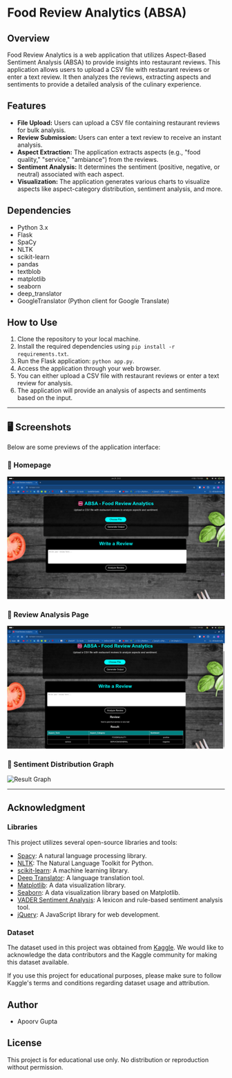 # Food Review Analytics (ABSA)

## Overview
Food Review Analytics is a web application that utilizes Aspect-Based Sentiment Analysis (ABSA) to provide insights into restaurant reviews. This application allows users to upload a CSV file with restaurant reviews or enter a text review. It then analyzes the reviews, extracting aspects and sentiments to provide a detailed analysis of the culinary experience.

## Features
- **File Upload:** Users can upload a CSV file containing restaurant reviews for bulk analysis.
- **Review Submission:** Users can enter a text review to receive an instant analysis.
- **Aspect Extraction:** The application extracts aspects (e.g., "food quality," "service," "ambiance") from the reviews.
- **Sentiment Analysis:** It determines the sentiment (positive, negative, or neutral) associated with each aspect.
- **Visualization:** The application generates various charts to visualize aspects like aspect-category distribution, sentiment analysis, and more.

## Dependencies
- Python 3.x
- Flask
- SpaCy
- NLTK
- scikit-learn
- pandas
- textblob
- matplotlib
- seaborn
- deep_translator
- GoogleTranslator (Python client for Google Translate)

## How to Use
1. Clone the repository to your local machine.
2. Install the required dependencies using `pip install -r requirements.txt`.
3. Run the Flask application: `python app.py`.
4. Access the application through your web browser.
5. You can either upload a CSV file with restaurant reviews or enter a text review for analysis.
6. The application will provide an analysis of aspects and sentiments based on the input.

---

## 🖥️ **Screenshots**
Below are some previews of the application interface:

### 📌 Homepage
![Homepage](static/screenshots/homepage.png)

### 📌 Review Analysis Page
![Review Analysis](static/screenshots/review_analysis.png)

### 📌 Sentiment Distribution Graph
![Result Graph](static/screenshots/output_graphs.png)

---

## Acknowledgment

### Libraries
This project utilizes several open-source libraries and tools:

- [Spacy](https://spacy.io/): A natural language processing library.
- [NLTK](https://www.nltk.org/): The Natural Language Toolkit for Python.
- [scikit-learn](https://scikit-learn.org/): A machine learning library.
- [Deep Translator](https://pypi.org/project/deep-translator/): A language translation tool.
- [Matplotlib](https://matplotlib.org/): A data visualization library.
- [Seaborn](https://seaborn.pydata.org/): A data visualization library based on Matplotlib.
- [VADER Sentiment Analysis](https://github.com/cjhutto/vaderSentiment): A lexicon and rule-based sentiment analysis tool.
- [jQuery](https://jquery.com/): A JavaScript library for web development.

### Dataset
The dataset used in this project was obtained from 
[Kaggle](https://www.kaggle.com/datasets/charitarth/semeval-2014-task-4-aspectbasedsentimentanalysis/data?select=Restaurants_Train_v2.csv).
 We would like to acknowledge the data contributors and the Kaggle community for making this dataset available.

If you use this project for educational purposes, please make sure to follow Kaggle's terms and conditions regarding dataset usage and attribution.

## Author
- Apoorv Gupta
## License
This project is for educational use only. No distribution or reproduction without permission.


